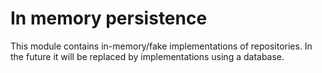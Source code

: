 # In memory persistence

This module contains in-memory/fake implementations of repositories.
In the future it will be replaced by implementations using a database.
